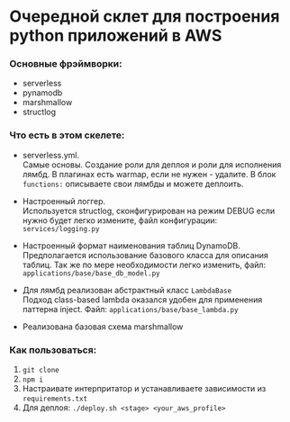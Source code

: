 # Очередной склет для построения python приложений в AWS

### Основные фрэймворки:
- serverless
- pynamodb
- marshmallow
- structlog

### Что есть в этом скелете:   
- serverless.yml.   
Самые основы. Создание роли для деплоя и роли для исполнения лямбд. В плагинах 
есть warmap, если не нужен - удалите. В блок `functions:` описываете свои лямбды и можете деплоить.

- Настроенный логгер.   
Используется structlog, сконфигурирован на режим DEBUG если нужно будет легко измените, 
файл конфигурации: `services/logging.py` 

- Настроенный формат наименования таблиц DynamoDB.  
Предполагается использование базового класса для описания таблиц.
Так же по мере необходимости легко изменить, файл: `applications/base/base_db_model.py`

- Для лямбд реализован абстрактный класс `LambdaBase`   
Подход class-based lambda оказался удобен для применения паттерна inject. Файл:
`applications/base/base_lambda.py`

- Реализована базовая схема marshmallow

### Как пользоваться:
1. `git clone`
2. `npm i`
3. Настраивате интерпритатор и устанавливаете зависимости из `requirements.txt`
4. Для деплоя: `./deploy.sh <stage> <your_aws_profile>`

